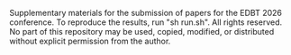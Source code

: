 Supplementary materials for the submission of papers for the EDBT 2026 conference. 
To reproduce the results, run "sh run.sh".
All rights reserved. No part of this repository may be used, copied, modified, or distributed without explicit permission from the author.
